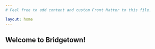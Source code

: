 ```yaml
---
# Feel free to add content and custom Front Matter to this file.

layout: home
---
```


## Welcome to Bridgetown!
